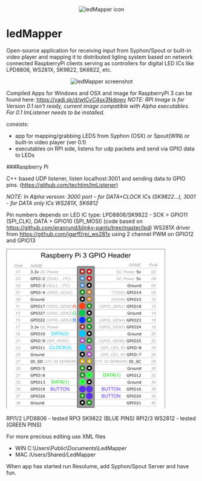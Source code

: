 <p align="center">
<img alt="ledMapper icon" src="https://github.com/techtim/ledMapper/blob/master/ledMapper_icon_200.png" width="200"></p>

ledMapper
=========

Open-source application for receiving input from Syphon/Spout or built-in video player and mapping it to distributed ligting system based on network connected RaspberryPi clients serving as controllers for digital LED ICs like LPD8806, WS281X, SK9822, SK6822, etc.

<p align="center">
<img alt="ledMapper screenshot" src="https://github.com/techtim/ledMapper/blob/master/ledMapper_screenshot.png" width="800"></p>

Compiled Apps for Windows and OSX and image for RaspberryPi 3 can be found here: https://yadi.sk/d/wtCvC4sx3Ndqwv
*NOTE: RPI Image is for Version 0.1 isn't ready, current image compatible with Alpha executables. For 0.1 lmListener needs to be installed.*

consists:

- app for mapping/grabbing LEDS from Syphon (OSX) or Spout(WIN) or built-in video player (ver 0.1)
- executables on RPI side, listens for udp packets and send via GPIO data to LEDs

###Raspberry Pi 

C++ based UDP listener, listen localhost:3001 and sending data to GPIO pins. (https://github.com/techtim/lmListener)

*NOTE: In Alpha version: 3000 port - for DATA+CLOCK ICs (SK9822...), 3001 - for DATA only ICs WS281X, SK6812*

Pin numbers depends on LED IC type:
LPD8806/SK9822 - SCK > GPIO11 (SPI_CLK), DATA > GPIO10 (SPI_MOSI) (code based on https://github.com/eranrund/blinky-pants/tree/master/lpd)
WS281X driver from https://github.com/jgarff/rpi_ws281x using 2 channel PWM on GPIO12 and GPIO13

<img alt="RPI LED connection scheme" src="https://github.com/techtim/ledMapper/blob/master/RPI_3_ledMapper_pinout.png" width="420">

RPI1/2 LPD8806 - tested
RPI3 SK9822 (BLUE PINS)
RPI2/3 WS2812 - tested (GREEN PINS)

For more precious editing use XML files
- WIN C:\Users\Public\Documents\LedMapper
- MAC /Users/Shared/LedMapper

When app has started run Resolume, add Syphon/Spout Server and have fun.
